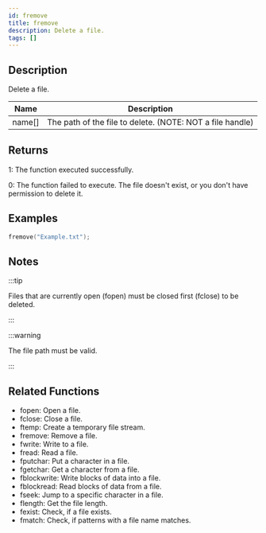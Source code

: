 ```yaml
---
id: fremove
title: fremove
description: Delete a file.
tags: []
---
```


## Description

Delete a file.

| Name   | Description                                               |
| ------ | --------------------------------------------------------- |
| name[] | The path of the file to delete. (NOTE: NOT a file handle) |

## Returns

1: The function executed successfully.

0: The function failed to execute. The file doesn't exist, or you don't have permission to delete it.

## Examples

```c
fremove("Example.txt");
```

## Notes

:::tip

Files that are currently open (fopen) must be closed first (fclose) to be deleted.

:::

:::warning

The file path must be valid.

:::

## Related Functions

- fopen: Open a file.
- fclose: Close a file.
- ftemp: Create a temporary file stream.
- fremove: Remove a file.
- fwrite: Write to a file.
- fread: Read a file.
- fputchar: Put a character in a file.
- fgetchar: Get a character from a file.
- fblockwrite: Write blocks of data into a file.
- fblockread: Read blocks of data from a file.
- fseek: Jump to a specific character in a file.
- flength: Get the file length.
- fexist: Check, if a file exists.
- fmatch: Check, if patterns with a file name matches.
